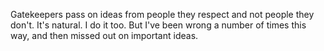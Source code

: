 Gatekeepers pass on ideas from people they respect and not people they don't. It's natural. I do it too. But I've been wrong a number of times this way, and then missed out on important ideas.
